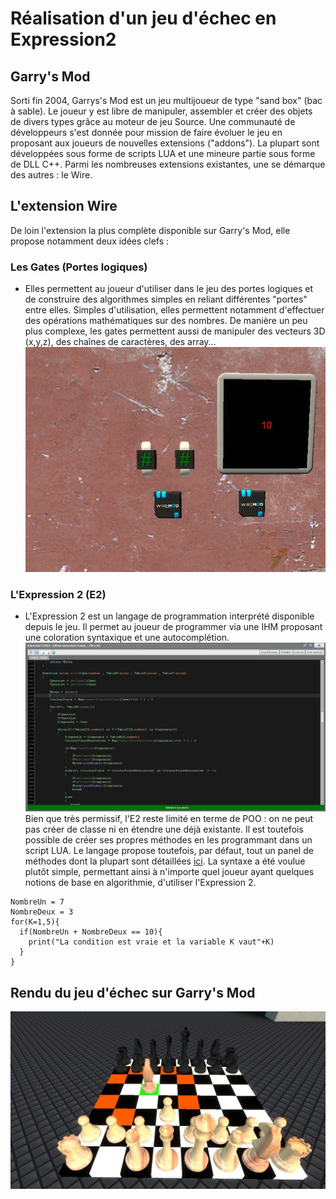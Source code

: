# Réalisation d'un jeu d'échec en **Expression2**

## Garry's Mod
Sorti fin 2004, Garrys's Mod est un jeu multijoueur de type "sand box" (bac à sable).
Le joueur y est libre de manipuler, assembler et créer des objets de divers types grâce au moteur de jeu Source.
Une communauté de développeurs s'est donnée pour mission de faire évoluer le jeu en proposant aux joueurs de nouvelles extensions ("addons").
La plupart sont développées sous forme de scripts LUA et une mineure partie sous forme de DLL C++.
Parmi les nombreuses extensions existantes, une se démarque des autres : le Wire.

## L'extension Wire
De loin l'extension la plus complète disponible sur Garry's Mod, elle propose notamment deux idées clefs :

### Les Gates (Portes logiques)
- Elles permettent au joueur d'utiliser dans le jeu des portes logiques et de construire des algorithmes simples en reliant différentes "portes" entre elles. Simples d'utilisation, elles permettent notamment d'effectuer des opérations mathématiques sur des nombres.
De manière un peu plus complexe, les gates permettent aussi de manipuler des vecteurs 3D (x,y,z), des chaînes de caractères, des array...
![Apercu Gates](https://github.com/VirgileJallonPeriaux/E2_JeuEchec/blob/master/Images/gates.jpg)

### L'Expression 2 (E2)
- L'Expression 2 est un langage de programmation interprété disponible depuis le jeu.
Il permet au joueur de programmer via une IHM proposant une coloration syntaxique et une autocomplétion.
![Apercu Environnement Developpement](https://github.com/VirgileJallonPeriaux/E2_JeuEchec/blob/master/Images/EnvironnementDeveloppementE2.jpg)
Bien que très permissif, l'E2 reste limité en terme de POO : on ne peut pas créer de classe ni en étendre une déjà existante.
Il est toutefois possible de créer ses propres méthodes en les programmant dans un script LUA.
Le langage propose toutefois, par défaut, tout un panel de méthodes dont la plupart sont détaillées [ici](https://github.com/wiremod/wire/wiki/Expression-2).
La syntaxe a été voulue plutôt simple, permettant ainsi à n'importe quel joueur ayant quelques notions de base en algorithmie, d'utiliser l'Expression 2.

```
NombreUn = 7
NombreDeux = 3
for(K=1,5){
  if(NombreUn + NombreDeux == 10){
    print("La condition est vraie et la variable K vaut"+K)
  }
}
```
## Rendu du jeu d'échec sur Garry's Mod
![Apercu de l'échiquier](https://github.com/VirgileJallonPeriaux/E2_JeuEchec/blob/master/Images/jeuEchec.jpg)
